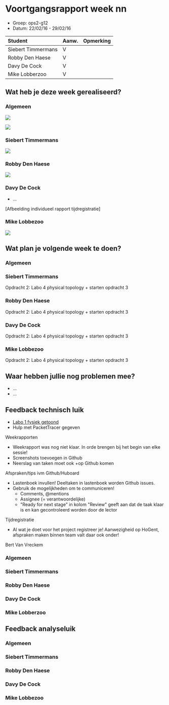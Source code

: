 # Voortgangsrapport week nn

* Groep: ops2-g12
* Datum: 22/02/16 - 29/02/16

| Student  | Aanw. | Opmerking |
| :---     | :---  | :---      |
| Siebert Timmermans |  V     |           |
| Robby Den Haese |   V    |           |
| Davy De Cock |    V   |           |
| Mike Lobberzoo |   V    |           |

## Wat heb je deze week gerealiseerd?

### Algemeen

 ![](https://i.gyazo.com/8e7951fec458df189d208d8df9d300c4.png)

![](https://i.gyazo.com/0935d0259065afdbd36343f8430973d2.png)

### Siebert Timmermans

![](https://i.gyazo.com/485a8a9d1b0c58049a35152eeecf749e.png)

### Robby Den Haese

![](https://github.com/HoGentTIN/ops2-g12/blob/master/weekrapport/images/Robby%20Den%20Haese%20Week%203%20Tijd.jpg)


### Davy De Cock

* ...

[Afbeelding individueel rapport tijdregistratie]

### Mike Lobbezoo
![](http://i65.tinypic.com/t9wjn6.jpg)

## Wat plan je volgende week te doen?

### Algemeen
### Siebert Timmermans  

Opdracht 2: Labo 4 physical topology + starten opdracht 3

### Robby Den Haese 

Opdracht 2: Labo 4 physical topology + starten opdracht 3

### Davy De Cock 

Opdracht 2: Labo 4 physical topology + starten opdracht 3

### Mike Lobbezoo 
Opdracht 2: Labo 4 physical topology + starten opdracht 3

## Waar hebben jullie nog problemen mee?

* ...
* ...

## Feedback technisch luik

- [Labo 1 fysiek getoond](https://github.com/HoGentTIN/ops2-g12/issues/4)
- Hulp met PacketTracer gegeven

Weekrapporten
- Weekrapport was nog niet klaar. In orde brengen bij het begin van elke sessie!
- Screenshots toevoegen in Github
- Neerslag van taken moet ook +op Github komen

Afspraken/tips ivm Github/Huboard
- Lastenboek invullen! Deeltaken in lastenboek worden Github issues.
- Gebruik de mogelijkheden om te communiceren!
	- Comments, @mentions
	- Assignee (= verantwoordelijke)
	- "Ready for next stage" in kolom "Review" geeft aan dat de taak klaar is en kan gecontroleerd worden door de lector

Tijdregistratie
- Al wat je doet voor het project registreer je! Aanwezigheid op HoGent, afspraken maken binnen team valt daar ook onder!

Bert Van Vreckem

### Algemeen

### Siebert Timmermans
### Robby Den Haese 
### Davy De Cock
### Mike Lobberzoo

## Feedback analyseluik

### Algemeen

### Siebert Timmermans
### Robby Den Haese 
### Davy De Cock
### Mike Lobbezoo

